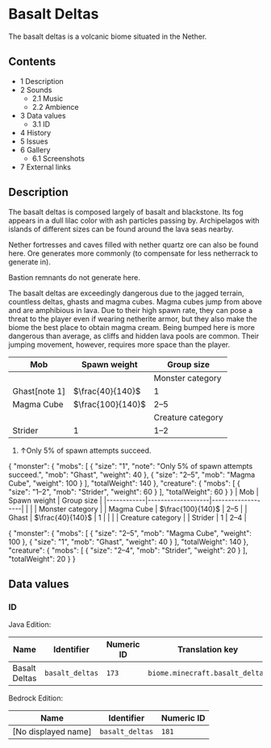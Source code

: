 # Basalt Deltas
The basalt deltas is a volcanic biome situated in the Nether.

## Contents
- 1 Description
- 2 Sounds
	- 2.1 Music
	- 2.2 Ambience
- 3 Data values
	- 3.1 ID
- 4 History
- 5 Issues
- 6 Gallery
	- 6.1 Screenshots
- 7 External links

## Description
The basalt deltas is composed largely of basalt and blackstone. Its fog appears in a dull lilac color with ash particles passing by. Archipelagos with islands of different sizes can be found around the lava seas nearby.

Nether fortresses and caves filled with nether quartz ore can also be found here. Ore generates more commonly (to compensate for less netherrack to generate in).

Bastion remnants do not generate here.

The basalt deltas are exceedingly dangerous due to the jagged terrain, countless deltas, ghasts and magma cubes. Magma cubes jump from above and are amphibious in lava. Due to their high spawn rate, they can pose a threat to the player even if wearing netherite armor, but they also make the biome the best place to obtain magma cream. Being bumped here is more dangerous than average, as cliffs and hidden lava pools are common. Their jumping movement, however, requires more space than the player.

| Mob           | Spawn weight      | Group size        |
|---------------|-------------------|-------------------|
|               |                   | Monster category  |
| Ghast[note 1] | $\frac{40}{140}$  | 1                 |
| Magma Cube    | $\frac{100}{140}$ | 2–5               |
|               |                   | Creature category |
| Strider       | 1                 | 1–2               |

1. ↑Only 5% of spawn attempts succeed.

{ "monster": { "mobs": [ { "size": "1", "note": "Only 5% of spawn attempts succeed.", "mob": "Ghast", "weight": 40 }, { "size": "2&ndash;5", "mob": "Magma Cube", "weight": 100 } ], "totalWeight": 140 }, "creature": { "mobs": [ { "size": "1&ndash;2", "mob": "Strider", "weight": 60 } ], "totalWeight": 60 } }
| Mob        | Spawn weight      | Group size        |
|------------|-------------------|-------------------|
|            |                   | Monster category  |
| Magma Cube | $\frac{100}{140}$ | 2–5               |
| Ghast      | $\frac{40}{140}$  | 1                 |
|            |                   | Creature category |
| Strider    | 1                 | 2–4               |

{ "monster": { "mobs": [ { "size": "2&ndash;5", "mob": "Magma Cube", "weight": 100 }, { "size": "1", "mob": "Ghast", "weight": 40 } ], "totalWeight": 140 }, "creature": { "mobs": [ { "size": "2&ndash;4", "mob": "Strider", "weight": 20 } ], "totalWeight": 20 } }
## Data values
### ID
Java Edition:

| Name          | Identifier      | Numeric ID | Translation key                 |
|---------------|-----------------|------------|---------------------------------|
| Basalt Deltas | `basalt_deltas` | `173`      | `biome.minecraft.basalt_deltas` |

Bedrock Edition:

| Name                | Identifier      | Numeric ID |
|---------------------|-----------------|------------|
| [No displayed name] | `basalt_deltas` | `181`      |


